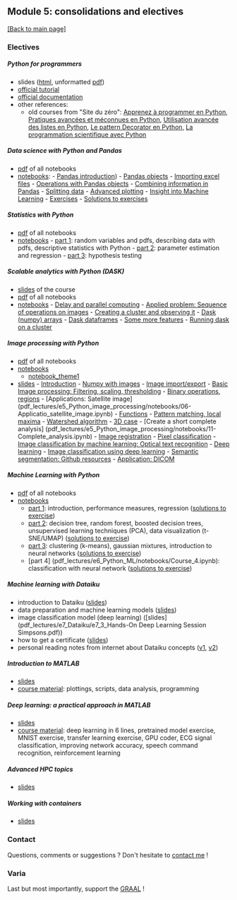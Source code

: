 ## Module 5: consolidations and electives

[[Back to main page]](../index.md)

### Electives

##### Python for programmers

- slides ([html](pdf_lectures/e1_Python_for_programmers/Python_3_for_programmers.html), unformatted [pdf](pdf_lectures/e1_Python_for_programmers/Python_3_for_programmers.pdf))
- [official tutorial](https://docs.python.org/3.7/tutorial)
- [official documentation](https://docs.python.org/3)
- other references:
    - old courses from "Site du zéro": [Apprenez à programmer en Python](http://user.oc-static.com/pdf/223267-apprenez-a-programmer-en-python.pdf), [Pratiques avancées et méconnues en Python](http://user.oc-static.com/pdf/33509-pratiques-avancees-et-meconnues-en-python.pdf), [Utilisation avancée des listes en Python](http://user.oc-static.com/pdf/213097-utilisation-avancee-des-listes-en-python.pdf), [Le pattern Decorator en Python](http://user.oc-static.com/pdf/368501-le-pattern-decorator-en-python.pdf), [La programmation scientifique avec Python](http://user.oc-static.com/pdf/547399-la-programmation-scientifique-avec-python.pdf)

##### Data science with Python and Pandas

- [pdf](pdf_lectures/e2_Python_Pandas/e2_all_pandas.pdf) of all notebooks
- [notebooks](pdf_lectures/e2_Python_Pandas/notebooks): 
        - [Pandas introduction](pdf_lectures/e2_Python_Pandas/notebooks/00-Pandas_introduction.ipynb))
        - [Pandas objects](pdf_lectures/e2_Python_Pandas/notebooks/01-Pandas_structures.ipynb)
        - [Importing excel files](pdf_lectures/e2_Python_Pandas/notebooks/02-Pandas_import.ipynb)
        - [Operations with Pandas objects](pdf_lectures/e2_Python_Pandas/notebooks/03-Pandas_operations.ipynb)
        - [Combining information in Pandas](pdf_lectures/e2_Python_Pandas/notebooks/04-Pandas_combine.ipynb)
        - [Splitting data](pdf_lectures/e2_Python_Pandas/notebooks/05-Pandas_splitting.ipynb)
        - [Advanced plotting](pdf_lectures/e2_Python_Pandas/notebooks/06-Pandas_plotting.ipynb)
        - [Insight into Machine Learning](pdf_lectures/e2_Python_Pandas/notebooks/07-Pandas_ML.ipynb)
        - [Exercises](pdf_lectures/e2_Python_Pandas/notebooks/99-Exercise.ipynb)
        - [Solutions to exercises](pdf_lectures/e2_Python_Pandas/notebooks/99-Solutions.ipynb)

##### Statistics with Python 

- [pdf](pdf_lectures/e3_Python_statistics/e3_python_statistics.pdf) of all notebooks
- [notebooks](pdf_lectures/e3_Python_statistics/notebooks)
        - [part 1](pdf_lectures/e3_Python_statistics/notebooks/C-DSF4-NB-1.ipynb): random variables and pdfs, describing data with pdfs, descriptive statistics with Python
        - [part 2](pdf_lectures/e3_Python_statistics/notebooks/C-DSF4-NB-2.ipynb): parameter estimation and regression
        - [part 3](pdf_lectures/e3_Python_statistics/notebooks/C-DSF4-NB-3.ipynb): hypothesis testing

##### Scalable analytics with Python (DASK)

- [slides](pdf_lectures/e4_Python_DASK/01-Dask_delay.pdf) of the course
- [pdf](pdf_lectures/e4_Python_DASK/notebooks_pdf/e4_all_DASK.pdf) of all notebooks
- [notebooks](pdf_lectures/e4_Python_DASK/notebooks) 
        - [Delay and parallel computing](pdf_lectures/e4_Python_DASK/notebooks/01-Dask_delay.ipynb)
        - [Applied problem: Sequence of operations on images](pdf_lectures/e4_Python_DASK/notebooks/02-Applied_delay_images.ipynb)
        - [Creating a cluster and observing it](pdf_lectures/e4_Python_DASK/notebooks/03-Cluster_client.ipynb)
        - [Dask (numpy) arrays](pdf_lectures/e4_Python_DASK/notebooks/04-Dask_arrays.ipynb)
        - [Dask dataframes](pdf_lectures/e4_Python_DASK/notebooks/05-Dask_dataframes.ipynb)
        - [Some more features](pdf_lectures/e4_Python_DASK/notebooks/07-Specialized_dask.ipynb)
        - [Running dask on a cluster](pdf_lectures/e4_Python_DASK/notebooks/08-dask_on_cluster.ipynb)

##### Image processing with Python

- [pdf](pdf_lectures/e5_Python_image_processing/e5_all_image_processing.pdf) of all notebooks
- [notebooks](pdf_lectures/e5_Python_image_processing/notebooks)
    - [notebook_theme1](pdf_lectures/e5_Python_image_processing/notebooks)
- [slides](pdf_lectures/e5_Python_image_processing/Fundamentals_image_processing_slides.pdf)
       - [Introduction](pdf_lectures/e5_Python_image_processing/notebooks/01-Introduction.ipynb)
       - [Numpy with images](pdf_lectures/e5_Python_image_processing/notebooks/02-Numpy_images.ipynb)
       - [Image import/export](pdf_lectures/e5_Python_image_processing/notebooks/03-Image_import.ipynb)
       - [Basic Image processing: Filtering, scaling, thresholding](pdf_lectures/e5_Python_image_processing/notebooks/04-Filtering_thresholding.ipynb)
       - [Binary operations, regions](pdf_lectures/e5_Python_image_processing/notebooks/05-Binary_operations.ipynb)
       - [Applications: Satellite image]
(pdf_lectures/e5_Python_image_processing/notebooks/06-Applicatio_satellite_image.ipynb)
       - [Functions](pdf_lectures/e5_Python_image_processing/notebooks/07-Functions.ipynb)
       - [Pattern matching, local maxima](pdf_lectures/e5_Python_image_processing/notebooks/08-Pattern_matching.ipynb)
       - [Watershed algorithm](pdf_lectures/e5_Python_image_processing/notebooks/09-Watershed.ipynb)
       - [3D case](pdf_lectures/e5_Python_image_processing/notebooks/10-3D_case.ipynb)
       - [Create a short complete analysis]
(pdf_lectures/e5_Python_image_processing/notebooks/11-Complete_analysis.ipynb)
       - [Image registration](pdf_lectures/e5_Python_image_processing/notebooks/12-Registration.ipynb)
       - [Pixel classification](pdf_lectures/e5_Python_image_processing/notebooks/13-Pixel_classification.ipynb)
       - [Image classification by machine learning: Optical text recognition](pdf_lectures/e5_Python_image_processing/notebooks/14-OCR.ipynb)
       - [Deep learning](pdf_lectures/e5_Python_image_processing/notebooks/15-DeepLearning.ipynb)
       - [Image classification using deep learning](pdf_lectures/e5_Python_image_processing/notebooks/16-Image_classification.ipynb)
       - [Semantic segmentation: Github resources](pdf_lectures/e5_Python_image_processing/notebooks/17-Semantic_segmentation.ipynb)
       - [Application: DICOM](pdf_lectures/e5_Python_image_processing/notebooks/18-Application_DICOM.ipynb)

##### Machine Learning with Python 

- [pdf](pdf_lectures/e6_Python_ML/e6_python_ML.pdf) of all notebooks
- [notebooks](pdf_lectures/e6_Python_ML/notebooks)
    - [part 1](pdf_lectures/e6_Python_ML/notebooks/Course_1.ipynb): introduction, performance measures, regression ([solutions to exercise](pdf_lectures/e6_Python_ML/notebooks/Solutions_1.ipynb))
    - [part 2](pdf_lectures/e6_Python_ML/notebooks/Course_2.ipynb): decision tree, random forest, boosted decision trees, unsupervised learning techniques (PCA), data visualization (t-SNE/UMAP) ([solutions to exercise](pdf_lectures/e6_Python_ML/notebooks/Solutions_2.ipynb))
    - [part 3](pdf_lectures/e6_Python_ML/notebooks/Course_3.ipynb): clustering (k-means), gaussian mixtures, introduction to neural networks ([solutions to exercise](pdf_lectures/e6_Python_ML/notebooks/Solutions_3.ipynb))
    - [part 4]
(pdf_lectures/e6_Python_ML/notebooks/Course_4.ipynb): classification with neural network ([solutions to exercise](pdf_lectures/e6_Python_ML/notebooks/Solutions_4.ipynb))

##### Machine learning with Dataiku 
- introduction to Dataiku ([slides](pdf_lectures/e7_Dataiku/e7_0_U0Bern_Slidedeck_Intro.pdf))
- data preparation and machine learning models ([slides](pdf_lectures/e7_Dataiku/e7_1_U0Bern_HandsOn_1.pdf))
- image classification model (deep learning) ([slides](pdf_lectures/e7_Dataiku/e7_3_Hands-On Deep Learning Session Simpsons.pdf))
- how to get a certificate ([slides](pdf_lectures/e7_Dataiku/e7_2_U0Bern_Slidedeck_Certifiable.pdf))
- personal reading notes from internet about Dataiku concepts ([v1](pdf_lectures/e7_Dataiku/e7_dataiku_info.pdf), [v2](pdf_lectures/e7_Dataiku/e7_wwww_concepts.pdf))


##### Introduction to MATLAB 
- [slides](pdf_lectures/e8_intro_Matlab/e8_WorkshopSlides.pdf)
- [course material](pdf_lectures/e8_intro_Matlab/Matlab_drive): plottings, scripts, data analysis, programming  


##### Deep learning: a practical approach in MATLAB 
- [slides](pdf_lectures/e9_Deep_Learning_Matlab/DeepLearningWorkshopSlides.pdf)
- [course material](pdf_lectures/e9_Deep_Learning_Matlab/Matlab_drive): deep learning in 6 lines, pretrained model exercise, MNIST exercise, transfer learning exercise, GPU coder, ECG signal classification, improving network accuracy, speech command recognition, reinforcement learning

##### Advanced HPC topics 
- [slides](pdf_lectures/e10_SCITS-UBELIX-Advanced.pdf)

##### Working with containers 
- [slides](pdf_lectures/e11_containers_course.pdf)


### Contact

Questions, comments or suggestions ? Don't hesitate to [contact me](mailto:zufferey.marie@bluewin.ch) !


### Varia

Last but most importantly, support the [GRAAL](http://graal-defenseanimale.org) !

